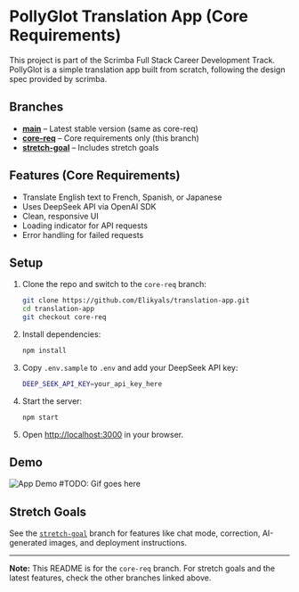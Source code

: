 # PollyGlot Translation App (Core Requirements)

This project is part of the Scrimba Full Stack Career Development Track. PollyGlot is a simple translation app built from scratch, following the design spec provided by scrimba.

## Branches

- **[main](https://github.com/Elikyals/translation-app/tree/main)** – Latest stable version (same as core-req)
- **[core-req](https://github.com/Elikyals/translation-app/tree/core-req)** – Core requirements only (this branch)
- **[stretch-goal](https://github.com/Elikyals/translation-app/tree/stretch-goal)** – Includes stretch goals

## Features (Core Requirements)

- Translate English text to French, Spanish, or Japanese
- Uses DeepSeek API via OpenAI SDK
- Clean, responsive UI
- Loading indicator for API requests
- Error handling for failed requests

## Setup

1. Clone the repo and switch to the `core-req` branch:

    ```sh
    git clone https://github.com/Elikyals/translation-app.git
    cd translation-app
    git checkout core-req
    ```

2. Install dependencies:

    ```sh
    npm install
    ```

3. Copy `.env.sample` to `.env` and add your DeepSeek API key:

    ```sh
    DEEP_SEEK_API_KEY=your_api_key_here
    ```

4. Start the server:

    ```sh
    npm start
    ```

5. Open [http://localhost:3000](http://localhost:3000) in your browser.

## Demo

![App Demo]() #TODO: Gif goes here

## Stretch Goals

See the [`stretch-goal`](https://github.com/Elikyals/translation-app/tree/stretch-goal) branch for features like chat mode, correction, AI-generated images, and deployment instructions.

---

**Note:** This README is for the `core-req` branch. For stretch goals and the latest features, check the other branches linked above.
